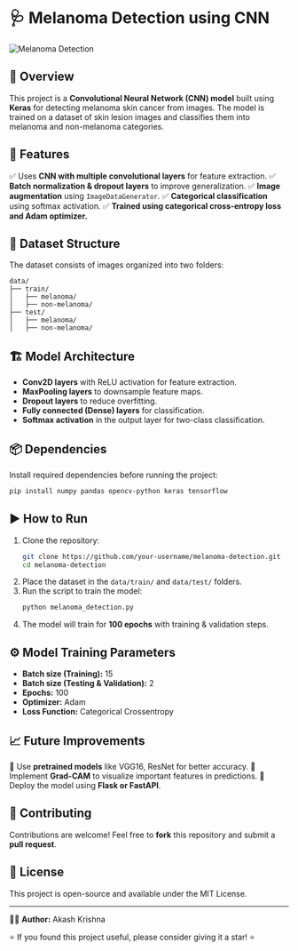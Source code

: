 # 🩺 Melanoma Detection using CNN

![Melanoma Detection](https://upload.wikimedia.org/wikipedia/commons/thumb/1/1b/Melanoma.jpg/800px-Melanoma.jpg)

## 📌 Overview
This project is a **Convolutional Neural Network (CNN) model** built using **Keras** for detecting melanoma skin cancer from images. The model is trained on a dataset of skin lesion images and classifies them into melanoma and non-melanoma categories.

## 🚀 Features
✅ Uses **CNN with multiple convolutional layers** for feature extraction.
✅ **Batch normalization & dropout layers** to improve generalization.
✅ **Image augmentation** using `ImageDataGenerator`.
✅ **Categorical classification** using softmax activation.
✅ **Trained using categorical cross-entropy loss and Adam optimizer.**

## 📂 Dataset Structure
The dataset consists of images organized into two folders:
```
data/
├── train/
│   ├── melanoma/
│   ├── non-melanoma/
├── test/
│   ├── melanoma/
│   ├── non-melanoma/
```

## 🏗 Model Architecture
- **Conv2D layers** with ReLU activation for feature extraction.
- **MaxPooling layers** to downsample feature maps.
- **Dropout layers** to reduce overfitting.
- **Fully connected (Dense) layers** for classification.
- **Softmax activation** in the output layer for two-class classification.

## 📦 Dependencies
Install required dependencies before running the project:
```bash
pip install numpy pandas opencv-python keras tensorflow
```

## ▶ How to Run
1. Clone the repository:
   ```bash
   git clone https://github.com/your-username/melanoma-detection.git
   cd melanoma-detection
   ```
2. Place the dataset in the `data/train/` and `data/test/` folders.
3. Run the script to train the model:
   ```bash
   python melanoma_detection.py
   ```
4. The model will train for **100 epochs** with training & validation steps.

## ⚙ Model Training Parameters
- **Batch size (Training):** 15
- **Batch size (Testing & Validation):** 2
- **Epochs:** 100
- **Optimizer:** Adam
- **Loss Function:** Categorical Crossentropy

## 📈 Future Improvements
🔹 Use **pretrained models** like VGG16, ResNet for better accuracy.
🔹 Implement **Grad-CAM** to visualize important features in predictions.
🔹 Deploy the model using **Flask or FastAPI**.

## 🤝 Contributing
Contributions are welcome! Feel free to **fork** this repository and submit a **pull request**.

## 📜 License
This project is open-source and available under the MIT License.

---

👨‍💻 **Author:** Akash Krishna

⭐ If you found this project useful, please consider giving it a star! ⭐



